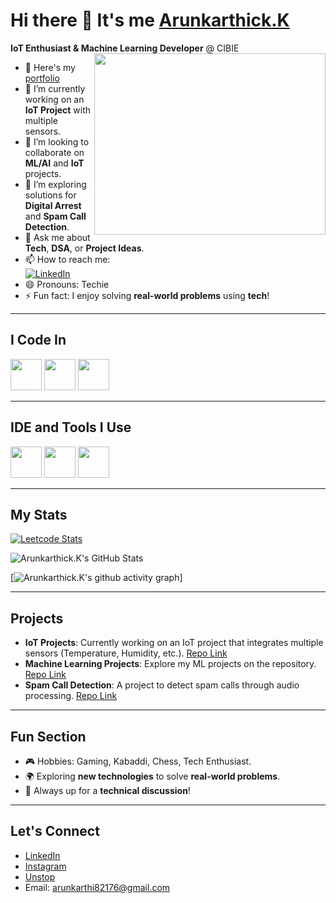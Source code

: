 # Hi there 👋 It's me [Arunkarthick.K](https://drive.google.com/file/d/1E443a9pbHp1JWQIoFx4ejZ_ZnOyTtON_/view?usp=drive_link)  


**IoT Enthusiast & Machine Learning Developer** @ CIBIE  
<img align="right" width="370" height="290" src="https://i.pinimg.com/originals/47/f0/34/47f0342cec72b800463bf003eac1257e.gif">

- 🔭 Here's my [portfolio](#)  
- 🌱 I’m currently working on an **IoT Project** with multiple sensors.  
- 👯 I’m looking to collaborate on **ML/AI** and **IoT** projects.  
- 🤔 I’m exploring solutions for **Digital Arrest** and **Spam Call Detection**.  
- 💬 Ask me about **Tech**, **DSA**, or **Project Ideas**.  
- 📫 How to reach me:  
[![LinkedIn](https://img.shields.io/badge/LinkedIn-0077B5?style=for-the-badge&logo=linkedin&logoColor=white)](https://www.linkedin.com/in/arun-karthick-kandasamy/)  
- 😄 Pronouns: Techie  
- ⚡ Fun fact: I enjoy solving **real-world problems** using **tech**!  

---

## I Code In  

<img height="50" width="50" src="https://img.icons8.com/color/48/000000/python.png" /> <img height="50" width="50" src="https://img.icons8.com/color/48/000000/java-coffee-cup-logo.png" /> <img height="50" width="50" src="https://img.icons8.com/color/48/000000/tensorflow.png" />  

---

## IDE and Tools I Use  

<img height="50" width="50" src="https://img.icons8.com/color/48/000000/visual-studio-code-2019.png"/> <img height="50" width="50" src="https://img.icons8.com/color/48/000000/pycharm.png"/> <img height="50" width="50" src="https://img.icons8.com/color/48/000000/git.png"/>  

---

## My Stats  

[![Leetcode Stats](https://leetcard.jacoblin.cool/Arunkarthick_k?theme=dark&font=Fira%20Code&ext=contest)](https://leetcode.com/arunkarthick_k)

![Arunkarthick.K's GitHub Stats](https://github-readme-stats.vercel.app/api?username=Arunkarthi123&theme=dark&show_icons=true&&hide=issues,contribs)

[![Arunkarthick.K's github activity graph](https://github-readme-activity-graph.vercel.app/graph?username=Arunkarthi123&bg_color=141414&color=9e4c98&line=317d4e&point=c478ba&area=true&hide_border=true)]

---

## Projects  
- **IoT Projects**: Currently working on an IoT project that integrates multiple sensors (Temperature, Humidity, etc.). [Repo Link](#)
- **Machine Learning Projects**: Explore my ML projects on the repository. [Repo Link](#)
- **Spam Call Detection**: A project to detect spam calls through audio processing. [Repo Link](#)

---


## Fun Section  
- 🎮 Hobbies: Gaming, Kabaddi, Chess, Tech Enthusiast.  
- 🌍 Exploring **new technologies** to solve **real-world problems**.
- 💬 Always up for a **technical discussion**!

---

## Let's Connect  
- [LinkedIn](https://www.linkedin.com/in/arun-karthick-kandasamy/)  
- [Instagram](https://www.instagram.com/arunkarthick_kandasamy/)
- [Unstop](https://unstop.com/u/arunkar8681)
- Email: arunkarthi82176@gmail.com 
